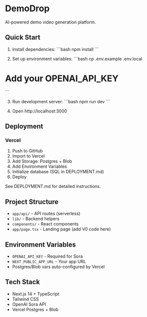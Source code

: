 # DemoDrop

AI-powered demo video generation platform.

## Quick Start

1. Install dependencies:
\`\`\`bash
npm install
\`\`\`

2. Set up environment variables:
\`\`\`bash
cp .env.example .env.local
# Add your OPENAI_API_KEY
\`\`\`

3. Run development server:
\`\`\`bash
npm run dev
\`\`\`

4. Open http://localhost:3000

## Deployment

### Vercel

1. Push to GitHub
2. Import to Vercel
3. Add Storage: Postgres + Blob
4. Add Environment Variables
5. Initialize database (SQL in DEPLOYMENT.md)
6. Deploy

See DEPLOYMENT.md for detailed instructions.

## Project Structure

- `app/api/` - API routes (serverless)
- `lib/` - Backend helpers
- `components/` - React components
- `app/page.tsx` - Landing page (add V0 code here)

## Environment Variables

- `OPENAI_API_KEY` - Required for Sora
- `NEXT_PUBLIC_APP_URL` - Your app URL
- Postgres/Blob vars auto-configured by Vercel

## Tech Stack

- Next.js 14 + TypeScript
- Tailwind CSS
- OpenAI Sora API
- Vercel Postgres + Blob
